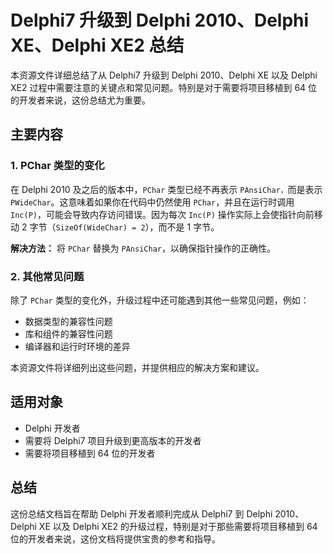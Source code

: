 # Delphi7 升级到 Delphi 2010、Delphi XE、Delphi XE2 总结

本资源文件详细总结了从 Delphi7 升级到 Delphi 2010、Delphi XE 以及 Delphi XE2 过程中需要注意的关键点和常见问题。特别是对于需要将项目移植到 64 位的开发者来说，这份总结尤为重要。

## 主要内容

### 1. PChar 类型的变化
在 Delphi 2010 及之后的版本中，`PChar` 类型已经不再表示 `PAnsiChar，`而是表示 `PWideChar`。这意味着如果你在代码中仍然使用 `PChar`，并且在运行时调用 `Inc(P)`，可能会导致内存访问错误。因为每次 `Inc(P)` 操作实际上会使指针向前移动 2 字节（`SizeOf(WideChar) = 2`），而不是 1 字节。

**解决方法：**
将 `PChar` 替换为 `PAnsiChar`，以确保指针操作的正确性。

### 2. 其他常见问题
除了 `PChar` 类型的变化外，升级过程中还可能遇到其他一些常见问题，例如：
- 数据类型的兼容性问题
- 库和组件的兼容性问题
- 编译器和运行时环境的差异

本资源文件将详细列出这些问题，并提供相应的解决方案和建议。

## 适用对象
- Delphi 开发者
- 需要将 Delphi7 项目升级到更高版本的开发者
- 需要将项目移植到 64 位的开发者

## 总结
这份总结文档旨在帮助 Delphi 开发者顺利完成从 Delphi7 到 Delphi 2010、Delphi XE 以及 Delphi XE2 的升级过程，特别是对于那些需要将项目移植到 64 位的开发者来说，这份文档将提供宝贵的参考和指导。
